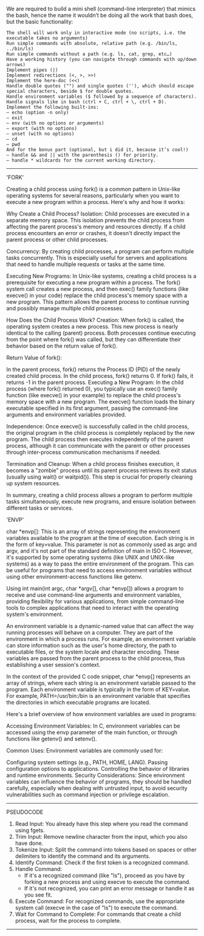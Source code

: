We are required to build a mini shell (command-line interpreter) that mimics the bash, hence the name it wouldn’t be doing all the work that bash does, but the basic functionality:

    The shell will work only in interactive mode (no scripts, i.e. the executable takes no arguments)
    Run simple commands with absolute, relative path (e.g. /bin/ls, ../bin/ls)
    Run simple commands without a path (e.g. ls, cat, grep, etc…)
    Have a working history (you can navigate through commands with up/down arrows)
    Implement pipes (|)
    Implement redirections (<, >, >>)
    Implement the here-doc (<<)
    Handle double quotes ("") and single quotes (''), which should escape special characters, beside $ for double quotes.
    Handle environment variables ($ followed by a sequence of characters).
    Handle signals like in bash (ctrl + C, ctrl + \, ctrl + D).
    Implement the following built-ins:
    — echo (option -n only)
    — exit
    — env (with no options or arguments)
    — export (with no options)
    — unset (with no options)
    — cd
    — pwd
    And for the bonus part (optional, but i did it, because it’s cool!)
    — handle && and || with the parenthesis () for priority.
    — handle * wildcards for the current working directory.

---------------------------------------------------------------------------------------------------------------------------

'FORK'

Creating a child process using fork() is a common pattern in Unix-like operating systems for several reasons, particularly when you want to execute a new program within a process. Here's why and how it works:

Why Create a Child Process?
Isolation: Child processes are executed in a separate memory space. This isolation prevents the child process from affecting the parent process's memory and resources directly. If a child process encounters an error or crashes, it doesn't directly impact the parent process or other child processes.

Concurrency: By creating child processes, a program can perform multiple tasks concurrently. This is especially useful for servers and applications that need to handle multiple requests or tasks at the same time.

Executing New Programs: In Unix-like systems, creating a child process is a prerequisite for executing a new program within a process. The fork() system call creates a new process, and then exec() family functions (like execve() in your code) replace the child process's memory space with a new program. This pattern allows the parent process to continue running and possibly manage multiple child processes.

How Does the Child Process Work?
Creation: When fork() is called, the operating system creates a new process. This new process is nearly identical to the calling (parent) process. Both processes continue executing from the point where fork() was called, but they can differentiate their behavior based on the return value of fork().

Return Value of fork():

In the parent process, fork() returns the Process ID (PID) of the newly created child process.
In the child process, fork() returns 0.
If fork() fails, it returns -1 in the parent process.
Executing a New Program: In the child process (where fork() returned 0), you typically use an exec() family function (like execve() in your example) to replace the child process's memory space with a new program. The execve() function loads the binary executable specified in its first argument, passing the command-line arguments and environment variables provided.

Independence: Once execve() is successfully called in the child process, the original program in the child process is completely replaced by the new program. The child process then executes independently of the parent process, although it can communicate with the parent or other processes through inter-process communication mechanisms if needed.

Termination and Cleanup: When a child process finishes execution, it becomes a "zombie" process until its parent process retrieves its exit status (usually using wait() or waitpid()). This step is crucial for properly cleaning up system resources.

In summary, creating a child process allows a program to perform multiple tasks simultaneously, execute new programs, and ensure isolation between different tasks or services.



'ENVP'

char *envp[]: This is an array of strings representing the environment variables available to the program at the time of execution. Each string is in the form of key=value. This parameter is not as commonly used as argc and argv, and it's not part of the standard definition of main in ISO C. However, it's supported by some operating systems (like UNIX and UNIX-like systems) as a way to pass the entire environment of the program. This can be useful for programs that need to access environment variables without using other environment-access functions like getenv.

Using int main(int argc, char *argv[], char *envp[]) allows a program to receive and use command-line arguments and environment variables, providing flexibility for various applications, from simple command-line tools to complex applications that need to interact with the operating system's environment.

An environment variable is a dynamic-named value that can affect the way running processes will behave on a computer. They are part of the environment in which a process runs. For example, an environment variable can store information such as the user's home directory, the path to executable files, or the system locale and character encoding. These variables are passed from the parent process to the child process, thus establishing a user session's context.

In the context of the provided C code snippet, char *envp[] represents an array of strings, where each string is an environment variable passed to the program. Each environment variable is typically in the form of KEY=value. For example, PATH=/usr/bin:/bin is an environment variable that specifies the directories in which executable programs are located.

Here's a brief overview of how environment variables are used in programs:

Accessing Environment Variables: In C, environment variables can be accessed using the envp parameter of the main function, or through functions like getenv() and setenv().

Common Uses: Environment variables are commonly used for:

Configuring system settings (e.g., PATH, HOME, LANG).
Passing configuration options to applications.
Controlling the behavior of libraries and runtime environments.
Security Considerations: Since environment variables can influence the behavior of programs, they should be handled carefully, especially when dealing with untrusted input, to avoid security vulnerabilities such as command injection or privilege escalation.


--------------------------------------------------------------------------------------------------------------------------------------------

PSEUDOCODE

1. Read Input: You already have this step where you read the command using fgets.
2. Trim Input: Remove newline character from the input, which you also have done.
3. Tokenize Input: Split the command into tokens based on spaces or other delimiters to identify the command and its arguments.
4. Identify Command: Check if the first token is a recognized command.
5. Handle Command:
    - If it's a recognized command (like "ls"), proceed as you have by forking a new process and using execve to execute the command.
    - If it's not recognized, you can print an error message or handle it as you see fit.
6. Execute Command: For recognized commands, use the appropriate system call (execve in the case of "ls") to execute the command.
7. Wait for Command to Complete: For commands that create a child process, wait for the process to complete.


------------------------------------------------------------------------------------------------------------------------------------------------
